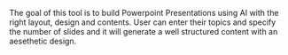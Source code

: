 The goal of this tool is to build Powerpoint Presentations using AI with the right layout, design and contents.
User can enter their topics and specify the number of slides and it will generate a well structured content with an aesethetic design. 
